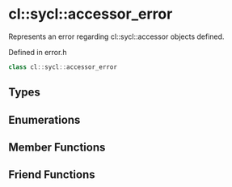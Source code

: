 # cl::sycl::accessor_error

Represents an error regarding cl::sycl::accessor objects defined. 

Defined in error.h

```cpp
class cl::sycl::accessor_error
```

## Types

## Enumerations

## Member Functions


## Friend Functions

